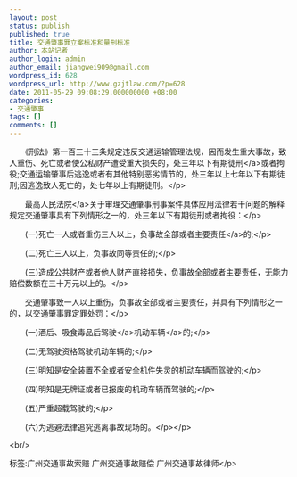 ```yaml
---
layout: post
status: publish
published: true
title: 交通肇事罪立案标准和量刑标准
author: 本站记者
author_login: admin
author_email: jiangwei909@gmail.com
wordpress_id: 628
wordpress_url: http://www.gzjtlaw.com/?p=628
date: 2011-05-29 09:08:29.000000000 +08:00
categories:
- 交通肇事
tags: []
comments: []
---
```

<p><p><p>　　《刑法》第一百三十三条规定违反交通运输管理法规，因而发生重大事故，致人重伤、死亡或者使公私财产遭受重大损失的，处三年以下<a>有期徒刑<&#47;a>或者拘役;交通运输肇事后逃逸或者有其他特别恶劣情节的，处三年以上七年以下有期徒刑;因逃逸致人死亡的，处七年以上有期徒刑。<&#47;p><p>　　最高<a>人民法院<&#47;a>关于审理交通肇事刑事案件具体应用法律若干问题的解释规定交通肇事具有下列情形之一的，处三年以下有期徒刑或者拘役：<&#47;p><p>　　(一)死亡一人或者重伤三人以上，负事故全部或者<a>主要责任<&#47;a>的;<&#47;p><p>　　(二)死亡三人以上，负事故同等责任的;<&#47;p><p>　　(三)造成公共财产或者他人财产直接损失，负事故全部或者主要责任，无能力赔偿数额在三十万元以上的。<&#47;p><p>　　交通肇事致一人以上重伤，负事故全部或者主要责任，并具有下列情形之一的，以交通肇事罪定罪处罚：<&#47;p><p>　　(一)酒后、吸食毒品后<a>驾驶<&#47;a>机动<a>车辆<&#47;a>的;<&#47;p><p>　　(二)无驾驶资格驾驶机动车辆的;<&#47;p><p>　　(三)明知是安全装置不全或者安全机件失灵的机动车辆而驾驶的;<&#47;p><p>　　(四)明知是无牌证或者已报废的机动车辆而驾驶的;<&#47;p><p>　　(五)严重超载驾驶的;<&#47;p><p>　　(六)为逃避法律追究逃离事故现场的。<&#47;p><&#47;p><br&#47;><p>标签:广州交通事故索赔 广州交通事故赔偿 广州交通事故律师<&#47;p>

